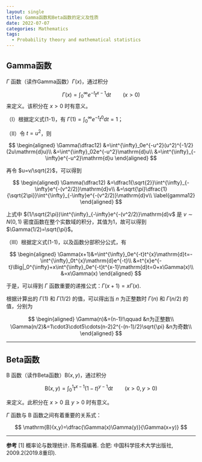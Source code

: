 ```yaml
---
layout: single
title: Gamma函数和Beta函数的定义及性质
date: 2022-07-07
categories: Mathematics
tags: 
  - Probability theory and mathematical statistics
---
```




## Gamma函数

$\Gamma$ 函数（读作Gamma函数）$\Gamma(x)$，通过积分

$$
\Gamma(x)=\int^{\infty}_0e^{-t}t^{x-1}\mathrm{d}t\qquad (x\gt0)\tag{1-1}
$$
来定义。该积分在 $x\gt0$ 时有意义。

（Ⅰ）根据定义式(1-1)，有 $\Gamma(1)=\int^{\infty}_0e^{-t}t^{0}\mathrm{d}t=1$；

（Ⅱ）令 $t=u^2$，则 

$$
\begin{aligned}
\Gamma(\dfrac12)
&=\int^{\infty}_0e^{-u^2}(u^2)^{-1/2}(2u\mathrm{d}u)\\
&=\int^{\infty}_02e^{-u^2}\mathrm{d}u\\
&=\int^{\infty}_{-\infty}e^{-u^2}\mathrm{d}u
\end{aligned}
$$

再令 $u=v/\sqrt{2}$，可以得到

$$
\begin{aligned}
\Gamma(\dfrac12)
&=\dfrac1{\sqrt{2}}\int^{\infty}_{-\infty}e^{-(v^2/2)}\mathrm{d}v\\
&=\sqrt{\pi}\dfrac{1}{\sqrt{2\pi}}\int^{\infty}_{-\infty}e^{-(v^2/2)}\mathrm{d}v\\ \label{gamma12}
\end{aligned}
$$

上式中 $(1/\sqrt{2\pi})\int^{\infty}_{-\infty}e^{-(v^2/2)}\mathrm{d}v$ 是 $v\sim N(0,1)$ 密度函数在整个实数域的积分，其值为1，故可以得到 $\Gamma(1/2)=\sqrt{\pi}$。

（Ⅲ）根据定义式(1-1)，以及函数分部积分公式，有

$$
\begin{aligned}
\Gamma(x+1)&=\int^{\infty}_0e^{-t}t^{x}\mathrm{d}t=-\int^{\infty}_0t^{x}\mathrm{d}e^{-t}\\
&=t^{x}e^{-t}\Big|_0^{\infty}+x\int^{\infty}_0e^{-t}t^{x-1}\mathrm{d}t=0+x\Gamma(x)\\
&=x\Gamma(x)
\end{aligned}
$$

于是，可以得到 $\Gamma$ 函数重要的递推公式：$\Gamma(x+1)=x\Gamma(x).$ 



根据计算出的 $\Gamma(1)$ 和 $\Gamma(1/2)$ 的值，可以得出当 $n$ 为正整数时 $\Gamma(n)$ 和 $\Gamma(n/2)$ 的值，分别为

$$
\begin{aligned}
\Gamma(n)&=(n-1)!\qquad &n为正整数\\
\Gamma(n/2)&=1\cdot3\cdot5\cdots(n-2)2^{-(n-1)/2}\sqrt{\pi} &n为奇数\\
\end{aligned}
$$

---

## Beta函数
$\mathrm{B}$ 函数（读作Beta函数）$\mathrm{B}(x,y)$，通过积分

$$
\mathrm{B}(x,y)=\int_0^1t^{x-1}(1-t)^{y-1}\mathrm{d}t\qquad(x\gt0,y\gt0)
$$

来定义。此积分在 $x\gt0$ 且 $y\gt0$ 时有意义。



$\Gamma$ 函数与 $\mathrm{B}$ 函数之间有着重要的关系式：

$$
\mathrm{B}(x,y)=\dfrac{\Gamma(x)\Gamma(y)}{\Gamma(x+y)}
$$


---
**参考**
[1] 概率论与数理统计. 陈希孺编著. 合肥: 中国科学技术大学出版社, 2009.2(2019.8重印).